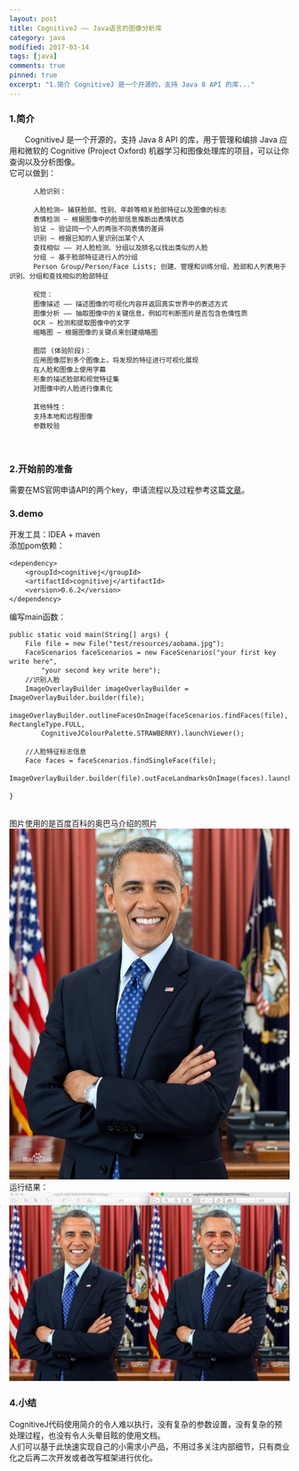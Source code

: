 ```yaml
---
layout: post
title: CognitiveJ —— Java语言的图像分析库
category: java
modified: 2017-03-14
tags: [java]
comments: true
pinned: true
excerpt: "1.简介 CognitiveJ 是一个开源的，支持 Java 8 API 的库..."
---
```

### 1.简介
　　CognitiveJ 是一个开源的，支持 Java 8 API 的库，用于管理和编排 Java 应用和微软的 Cognitive  (Project Oxford) 机器学习和图像处理库的项目，可以让你查询以及分析图像。<br>
    它可以做到：
    
          人脸识别：
          
          人脸检测– 捕获脸部、性别、年龄等相关脸部特征以及图像的标志
          表情检测 – 根据图像中的脸部信息推断出表情状态
          验证 – 验证同一个人的两张不同表情的差异
          识别 – 根据已知的人里识别出某个人
          查找相似 —— 对人脸检测、分组以及排名以找出类似的人脸
          分组 – 基于脸部特征进行人的分组
          Person Group/Person/Face Lists; 创建、管理和训练分组、脸部和人列表用于识别、分组和查找相似的脸部特征
          
          视觉：
          图像描述 —— 描述图像的可视化内容并返回真实世界中的表述方式
          图像分析 —— 抽取图像中的关键信息，例如可判断图片是否包含色情性质
          OCR – 检测和提取图像中的文字
          缩略图 – 根据图像的关键点来创建缩略图
          
          图层 (体验阶段)：
          应用图像层到多个图像上，将发现的特征进行可视化展现
          在人脸和图像上使用字幕
          形象的描述脸部和视觉特征集
          对图像中的人脸进行像素化
          
          其他特性：
          支持本地和远程图像
          参数校验
　　
### 2.开始前的准备
   需要在MS官网申请API的两个key，申请流程以及过程参考这篇[文章](http://blog.sina.com.cn/s/blog_9d9dc1a10102xfqm.html)。

### 3.demo
开发工具：IDEA + maven<br>
添加pom依赖：

    <dependency>
        <groupId>cognitivej</groupId>
        <artifactId>cognitivej</artifactId>
        <version>0.6.2</version>
    </dependency>
    
编写main函数：

    public static void main(String[] args) {
        File file = new File("test/resources/aobama.jpg");
        FaceScenarios faceScenarios = new FaceScenarios("your first key write here",
            "your second key write here");
        //识别人脸
        ImageOverlayBuilder imageOverlayBuilder = ImageOverlayBuilder.builder(file);
        imageOverlayBuilder.outlineFacesOnImage(faceScenarios.findFaces(file), RectangleType.FULL,
            CognitiveJColourPalette.STRAWBERRY).launchViewer();

        //人脸特征标志信息
        Face faces = faceScenarios.findSingleFace(file);
        ImageOverlayBuilder.builder(file).outFaceLandmarksOnImage(faces).launchViewer();

    }
<br>图片使用的是百度百科的奥巴马介绍的照片
![图片1](https://github.com/ch710798472/blog/raw/gh-pages/img/aobama.jpg)
<br>运行结果：
![图片1](https://github.com/ch710798472/blog/raw/gh-pages/img/cognitivej1.png)


### 4.小结
CognitiveJ代码使用简介的令人难以执行，没有复杂的参数设置，没有复杂的预处理过程，也没有令人头晕目眩的使用文档。
<br>人们可以基于此快速实现自己的小需求小产品，不用过多关注内部细节，只有商业化之后再二次开发或者改写框架进行优化。
   
